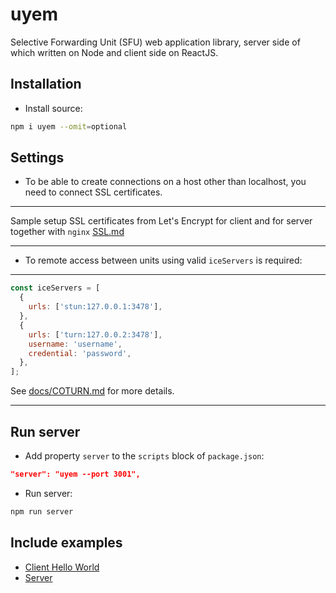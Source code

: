 # uyem

Selective Forwarding Unit (SFU) web application library, server side of which written on Node and client side on ReactJS.

## Installation

- Install source:

```sh
npm i uyem --omit=optional
```

## Settings

- To be able to create connections on a host other than localhost, you need to connect SSL certificates.

---

Sample setup SSL certificates from Let's Encrypt for client and for server together with `nginx` [SSL.md](./SSL.md)

---

- To remote access between units using valid `iceServers` is required:

---

```javascript
const iceServers = [
  {
    urls: ['stun:127.0.0.1:3478'],
  },
  {
    urls: ['turn:127.0.0.2:3478'],
    username: 'username',
    credential: 'password',
  },
];
```

See [docs/COTURN.md](docs/COTURN.md) for more details.

---

## Run server

- Add property `server` to the `scripts` block of `package.json`:

```json
"server": "uyem --port 3001",
```

- Run server:

```sh
npm run server
```

## Include examples

- [Client Hello World](examples/hello-world/src/App.jsx)
- [Server](examples/server/index.js)
